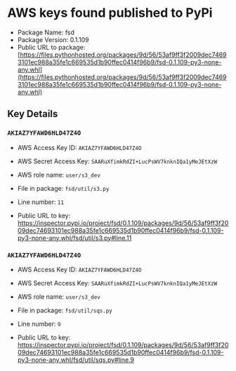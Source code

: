 # AWS keys found published to PyPi

* Package Name: fsd
* Package Version: 0.1.109
* Public URL to package: [https://files.pythonhosted.org/packages/9d/56/53af9ff3f2009dec74693101ec988a35fe1c669535d1b90ffec0414f96b9/fsd-0.1.109-py3-none-any.whl](https://files.pythonhosted.org/packages/9d/56/53af9ff3f2009dec74693101ec988a35fe1c669535d1b90ffec0414f96b9/fsd-0.1.109-py3-none-any.whl)

## Key Details

### `AKIAZ7YFAWD6HLD47Z4O`

* AWS Access Key ID: `AKIAZ7YFAWD6HLD47Z4O`
* AWS Secret Access Key: `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` 
* AWS role name: `user/s3_dev`
* File in package: `fsd/util/s3.py`
* Line number: `11`

* Public URL to key: https://inspector.pypi.io/project/fsd/0.1.109/packages/9d/56/53af9ff3f2009dec74693101ec988a35fe1c669535d1b90ffec0414f96b9/fsd-0.1.109-py3-none-any.whl/fsd/util/s3.py#line.11



### `AKIAZ7YFAWD6HLD47Z4O`

* AWS Access Key ID: `AKIAZ7YFAWD6HLD47Z4O`
* AWS Secret Access Key: `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` 
* AWS role name: `user/s3_dev`
* File in package: `fsd/util/sqs.py`
* Line number: `9`

* Public URL to key: https://inspector.pypi.io/project/fsd/0.1.109/packages/9d/56/53af9ff3f2009dec74693101ec988a35fe1c669535d1b90ffec0414f96b9/fsd-0.1.109-py3-none-any.whl/fsd/util/sqs.py#line.9


